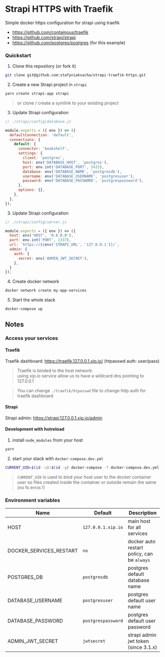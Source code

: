 # Strapi HTTPS with Traefik

Simple docker https configuration for strapi using traefik 

- https://github.com/containous/traefik
- https://github.com/strapi/strapi
- https://github.com/postgres/postgres (for this example)

### Quickstart

1. Clone this repository (or fork it)
```sh
git clone git@github.com:stafyniaksacha/strapi-traefik-https.git
```

2. Create a new Strapi project in `strapi`
```sh
yarn create strapi-app strapi
```
> or clone / create a symlink to your existing project
  
3. Update Strapi configuration 
```js
// ./strapi/config/database.js

module.exports = ({ env }) => ({
  defaultConnection: 'default',
  connections: {
    default: {
      connector: 'bookshelf',
      settings: {
        client: 'postgres',
        host: env('DATABASE_HOST', 'postgres'),
        port: env.int('DATABASE_PORT', 5432),
        database: env('DATABASE_NAME', 'postgresdb'),
        username: env('DATABASE_USERNAME', 'postgresuser'),
        password: env('DATABASE_PASSWORD', 'postgrespassword'),
      },
      options: {},
    },
  },
});
```
  
3. Update Strapi configuration 
```js
// ./strapi/config/server.js

module.exports = ({ env }) => ({
  host: env('HOST', '0.0.0.0'),
  port: env.int('PORT', 1337),
  url: `https://${env('STRAPI_URL', '127.0.0.1')}/`,
  admin: {
    auth: {
      secret: env('ADMIN_JWT_SECRET'),
    },
  }
});
```

4. Create docker network
```sh
docker network create my-app-services
```

5. Start the whole stack
```sh
docker-compose up
```

## Notes

### Access your services

#### Traefik

Traefik dashboard: https://traefik.127.0.0.1.xip.io/ (htpasswd auth: user/pass)

> Traefik is binded to the host network:   
> using xip.io service allow us to have a wildcard dns pointing to 127.0.0.1

> You can change `./traefik/htpasswd` file to change http auth for traefik dashboard

#### Strapi

Strapi admin: https://strapi.127.0.0.1.xip.io/admin

#### Development with hotreload

1. install `node_modules` from your host
```sh
yarn
```

2. start your stack with `docker-compose.dev.yml`
```sh
CURRENT_UID=$(id -u):$(id -g) docker-compose -f docker-compose.dev.yml up
```
> `CURRENT_UID` is used to bind your host user to the docker container user
> so files created inside the container or outside remain the same (no fs erros !)

### Environment variables

| Name  | Default | Description |
| ------------- | ------------- | ------------- |
| HOST  | `127.0.0.1.xip.io`  | main host for all services  |
| DOCKER_SERVICES_RESTART  | `no` | docker auto restart policy, can be `always` |
| POSTGRES_DB  | `postgresdb`  | postgres default database name |
| DATABASE_USERNAME  | `postgresuser`  | postgres default user name |
| DATABASE_PASSWORD  | `postgrespassword`  | postgres default user password |
| ADMIN_JWT_SECRET  | `jwtsecret`  | strapi admin jwt token (since 3.1.x) |
